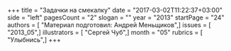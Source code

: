 +++
title = "Задачки на смекалку"
date = "2017-03-02T11:22:37+03:00"
side = "left"
pagesCount = "2"
slogan = ""
year = "2013"
startPage = "24"
authors = [ "Материал подготовил: Андрей Меньщиков",]
issues = [ "2013_05",]
illustrators = [ "Сергей Чуб",]
month = "05"
rubrics = [ "Улыбнись",]
+++
